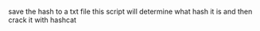 save the hash to a txt file this script will determine what hash it is and then crack it with hashcat 
